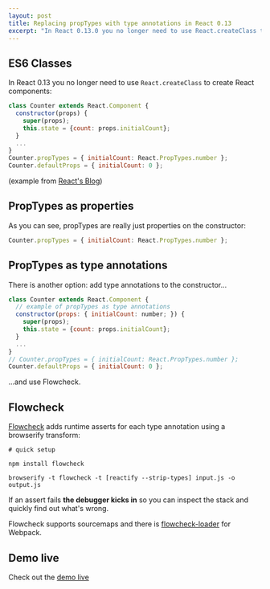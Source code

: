 ```yaml
---
layout: post
title: Replacing propTypes with type annotations in React 0.13
excerpt: "In React 0.13.0 you no longer need to use React.createClass to create React components"
---
```


## ES6 Classes

In React 0.13 you no longer need to use `React.createClass` to create React components:

```js
class Counter extends React.Component {
  constructor(props) {
    super(props);
    this.state = {count: props.initialCount};
  }
  ...
}
Counter.propTypes = { initialCount: React.PropTypes.number };
Counter.defaultProps = { initialCount: 0 };
```

(example from [React's Blog](http://facebook.github.io/react/blog/))

## PropTypes as properties

As you can see, propTypes are really just properties on the constructor:

```js
Counter.propTypes = { initialCount: React.PropTypes.number };
```

## PropTypes as type annotations

There is another option: add type annotations to the constructor...

```js
class Counter extends React.Component {
  // example of propTypes as type annotations
  constructor(props: { initialCount: number; }) {
    super(props);
    this.state = {count: props.initialCount};
  }
  ...
}
// Counter.propTypes = { initialCount: React.PropTypes.number };
Counter.defaultProps = { initialCount: 0 };
```

...and use Flowcheck.

## Flowcheck

[Flowcheck](https://github.com/gcanti/flowcheck) adds runtime asserts for each type annotation using a browserify transform:

```
# quick setup

npm install flowcheck

browserify -t flowcheck -t [reactify --strip-types] input.js -o output.js
```

If an assert fails **the debugger kicks in** so you can inspect the stack and quickly find out what's wrong.

Flowcheck supports sourcemaps and there is [flowcheck-loader](https://github.com/gaearon/flowcheck-loader) for Webpack.

## Demo live

Check out the [demo live](https://gcanti.github.io/flowcheck/demo/index.html)

